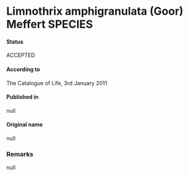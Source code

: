 # Limnothrix amphigranulata (Goor) Meffert SPECIES

#### Status
ACCEPTED

#### According to
The Catalogue of Life, 3rd January 2011

#### Published in
null

#### Original name
null

### Remarks
null